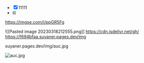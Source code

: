 - [x] 11111
- [x] 

https://imgse.com/i/ppGR5Fg

![[Pasted image 20230318212555.png]]
https://cdn.jsdelivr.net/gh/
https://f694bfaa.suyaner.pages.dev/img

suyaner.pages.dev/img/auc.jpg

![auc.jpg]( https://suyaner.pages.dev/img/auc.jpg "测试")